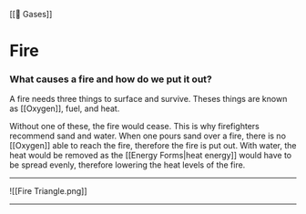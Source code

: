 [[💨 Gases]]
# Fire
### What causes a fire and how do we put it out?
A fire needs three things to surface and survive. Theses things are known as [[Oxygen]], fuel, and heat. 

Without one of these, the fire would cease. This is why firefighters recommend sand and water. When one pours sand over a fire, there is no [[Oxygen]] able to reach the fire, therefore the fire is put out. With water, the heat would be removed as the [[Energy Forms|heat energy]] would have to be spread evenly, therefore lowering the heat levels of the fire.

****
![[Fire Triangle.png]]
****
